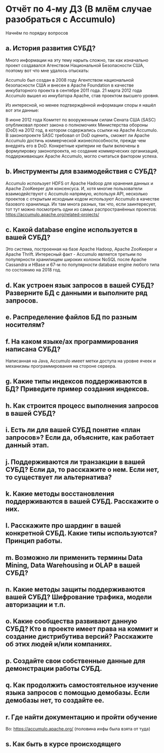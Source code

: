# Отчёт по 4-му ДЗ (В млём случае разобраться с Accumulo)

Начнём по порядку вопросов

## a. История развития СУБД?

Много информации на эту тему нарыть сложно, так как изначально проект создавался Агенством Национальной Безопасности США, поэтому вот что мне удалось отыскать: 

Accumulo был создан в 2008 году Агентством национальной безопасности США и внесен в Apache Foundation в качестве инкубаторного проекта в сентябре 2011 года.
21 марта 2012 года Accumulo вышел из инкубатора Apache, став проектом высшего уровня. 

Из интересной, но менее подтверждённой информации споры я нашёл вот эти данные:

В июне 2012 года Комитет по вооруженным силам Сената США (SASC) опубликовал проект закона о полномочиях Министерства обороны (DoD) на 2012 год, в котором содержались ссылки на Apache Accumulo. В законопроекте SASC требовал от DoD оценить, сможет ли Apache Accumulo достичь коммерческой жизнеспособности, прежде чем внедрять его в DoD. Конкретные критерии не были включены в формулировку законопроекта, но создание коммерческих организаций, поддерживающих Apache Accumulo, могло считаться фактором успеха.

## b. Инструменты для взаимодействия с СУБД?

Accumulo использует HDFS от Apache Hadoop для хранения данных и Apache ZooKeeper для консенсуса. И, хотя многие пользователи взаимодействуют с Accumulo напрямую, используя API, несколько проектов с открытым исходным кодом используют Accumulo в качестве базового хранилища. Их там многа разных, так что, если заинтересует, тот тут можно посмотреть одни из самых распространённых проектов: https://accumulo.apache.org/related-projects/

## c. Какой database engine используется в вашей СУБД?

Это система, построенная на базе Apache Hadoop, Apache ZooKeeper и Apache Thrift. Интересный факт - Accumulo является третьим по популярности хранилищем широких колонок NoSQL после Apache Cassandra и HBase и 67-м по популярности database engine любого типа по состоянию на 2018 год.

## d. Как устроен язык запросов в вашей СУБД? Разверните БД с данными и выполните ряд запросов. 

## e. Распределение файлов БД по разным носителям?

## f. На каком языке/ах программирования написана СУБД?

Написанная на Java, Accumulo имеет метки доступа на уровне ячеек и механизмы программирования на стороне сервера. 

## g. Какие типы индексов поддерживаются в БД? Приведите пример создания индексов.

## h. Как строится процесс выполнения запросов в вашей СУБД?

## i. Есть ли для вашей СУБД понятие «план запросов»? Если да, объясните, как работает данный этап.

## j. Поддерживаются ли транзакции в вашей СУБД? Если да, то расскажите о нем. Если нет, то существует ли альтернатива?

## k. Какие методы восстановления поддерживаются в вашей СУБД. Расскажите о них.

## l. Расскажите про шардинг в вашей конкретной СУБД. Какие типы используются? Принцип работы.

## m. Возможно ли применить термины Data Mining, Data Warehousing и OLAP в вашей СУБД?

## n. Какие методы защиты поддерживаются вашей СУБД? Шифрование трафика, модели авторизации и т.п.

## o. Какие сообщества развивают данную СУБД? Кто в проекте имеет права на коммит и создание дистрибутива версий? Расскажите об этих людей и/или компаниях.

## p. Создайте свои собственные данные для демонстрации работы СУБД. 

## q. Как продолжить самостоятельное изучение языка запросов с помощью демобазы. Если демобазы нет, то создайте ее.

## r. Где найти документацию и пройти обучение

Во: https://accumulo.apache.org/
(половина инфы была взята от туда)

## s. Как быть в курсе происходящего
